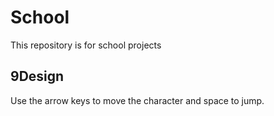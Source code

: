# School
This repository is for school projects

## 9Design
Use the arrow keys to move the character and space to jump.
